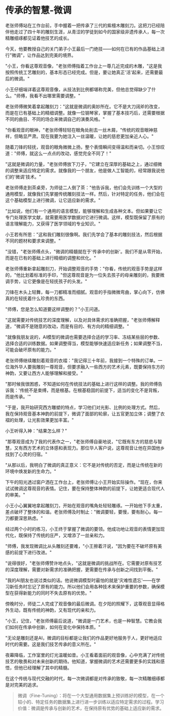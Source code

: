 # 传承的智慧-微调

老张师傅站在工作台前，手中握着一把传承了三代的紫檀木雕刻刀。这把刀已经陪伴他走过了四十年的雕刻生涯，从青涩的学徒到如今的国家级非遗传承人，每一次精雕细琢都见证着他技艺的成长。

今天，他要教授自己的关门弟子小王最后一门绝技——如何在已有的作品基础上进行"微调"，让作品达到完美的境界。

"小王，你看这尊观音像，"老张师傅指着工作台上一尊几近完成的木雕，"这是我按照传统工艺雕刻的，基本形态已经完成。但是，要让她真正'活'起来，还需要最后的微调。"

小王仔细端详着这尊观音像，从技法到比例都堪称完美，但他总觉得缺少了什么。"师傅，我看不出哪里需要调整。"

老张师傅微笑着拿起雕刻刀："这就是微调的奥妙所在。它不是大刀阔斧的改变，而是在已有基础上的精细调整。就像一位钢琴家，掌握了基本技巧后，还需要根据不同的曲目、不同的场合来微调自己的演奏风格。"

"你看观音的眼神，"老张师傅轻轻在眼角处削去一丝木屑，"传统的观音眼神慈祥，但略显严肃。现在我要为她注入一丝温暖，让她的慈悲更加亲近人心。"

随着刀锋的轻抚，观音的眼角微微上扬，整个表情瞬间变得温和而亲切。小王惊叹道："师傅，就这么一点点的改动，感觉完全不同了！"

"这就是微调的力量，"老张师傅放下刀子，"它建立在深厚的基础之上，通过细微的调整来适应特定的需求。就像我的一个朋友，他是做人工智能的，经常跟我说他们的'微调'技术。"

老张师傅走到茶桌旁，为师徒二人倒了茶："他告诉我，他们会先训练一个大型的通用模型，就像我们先掌握传统雕刻技法一样。然后，针对特定的任务，他们会在这个基础模型上进行微调，让它适应新的需求。"

"比如说，他们有一个通用的语言模型，能够理解和生成各种文本。但如果要让它专门处理医学文献，就需要用医学数据对它进行微调。这样，模型既保留了原有的语言理解能力，又获得了医学领域的专业知识。"

小王若有所思："这和我们雕刻很像啊。我们先学会了基本的雕刻技法，然后根据不同的题材和要求来调整。"

"没错，"老张师傅点头，"微调的精髓就在于'传承中的创新'。我们不是从零开始，而是在已有的基础上进行精细的调整和优化。"

老张师傅重新拿起雕刻刀，开始调整观音的手势："你看，传统的观音手势是这样的，"他比划着标准的手印，"但这尊观音是为一位失去孩子的母亲雕刻的，我要微调手势，让它更像是在轻抚孩子的头发。"

刀锋在木头上轻舞，每一刀都精准而细腻。观音的手指微微弯曲，掌心向下，仿佛真的在轻抚着什么珍贵的东西。

"师傅，您是怎么知道要这样调整的？"小王问道。

"这就需要对传统技艺的深度理解，以及对具体需求的准确把握，"老张师傅解释道，"微调不是随意的改动，而是有目的、有方向的精细调整。"

"就像我朋友说的，AI模型的微调也需要选择合适的学习率、冻结某些层的参数、选择合适的训练数据。如果调整得当，模型能够快速适应新任务；如果调整不当，可能会破坏原有的能力。"

老张师傅继续雕刻着观音的衣褶："我记得三十年前，我接到一个特殊的订单。一位海外华人要我雕刻一尊观音，但要求融入一些西方的艺术元素，既要保持东方的神韵，又要让西方人能够理解和接受。"

"那时候我很困惑，不知道如何在传统技法的基础上进行这样的调整。我的师傅告诉我：'传统不是束缚，而是根基。在根基稳固的前提下，适当的变化不是背叛，而是传承。'"

"于是，我开始研究西方雕塑的特点，学习他们对光影、比例的处理方式。然后，我在保持观音基本神韵的前提下，微调了面部的轮廓，让五官更加立体；调整了衣褶的处理，让光影效果更加丰富。"

小王听得入神："结果怎么样？"

"那尊观音成为了我的代表作之一，"老张师傅自豪地说，"它既有东方的慈悲与智慧，又有西方艺术的立体感和表现力。那位华人客户说，这尊观音让他在异国他乡找到了心灵的归宿。"

"从那以后，我明白了微调的真正意义：它不是对传统的否定，而是让传统在新的环境中焕发新的生命力。"

下午的阳光透过窗户洒在工作台上，老张师傅让小王开始实际操作。"现在，你来试试微调这尊观音的表情。记住，要在保持整体神韵的前提下，让她更适合现代人的审美。"

小王小心翼翼地拿起雕刻刀，开始在观音的嘴角处轻轻雕琢。一开始他下手太重，差点破坏了整体的和谐。老张师傅及时制止："微调要轻，要慢，要有耐心。每一刀都要深思熟虑。"

经过两个小时的练习，小王终于掌握了微调的要领。他成功地让观音的表情更加现代化，既保持了传统的庄严，又增添了一丝亲和力。

"师傅，我发现微调比从头雕刻还要难，"小王擦着汗说，"因为要在不破坏原有美感的前提下进行改进。"

"说得很好，"老张师傅赞许地点头，"这就是微调的挑战所在。它需要对原有技艺的深度理解，需要对新需求的准确把握，更需要在传承与创新之间找到平衡。"

"我的AI朋友也说过类似的话。他说微调模型时最怕的就是'灾难性遗忘'——在学习新任务时忘记了原有的能力。所以他们会用各种技术来保护重要的参数，确保模型在获得新能力的同时不失去原有的优势。"

傍晚时分，师徒二人完成了观音像的最后微调。在夕阳的照耀下，这尊观音显得格外生动，既有传统的神韵，又有现代的亲和力。

"小王，记住，"老张师傅最后说道，"微调是一门艺术，也是一种智慧。它教会我们如何在传承中创新，如何在变化中保持本质。"

"无论是雕刻还是AI，微调的目标都是让我们的作品更好地服务于人，更好地适应时代的需要。这是我们技艺传承的意义所在。"

夜幕降临，工作室里的灯光温暖如昔。小王看着面前的观音像，心中充满了对传统技艺的敬畏和对未来创新的期待。他知道，掌握微调的艺术还需要更多的实践和感悟，但他已经理解了其中的精髓。

在这个传统与现代交融的时代，每一次微调都是对传承的致敬，每一次精雕细琢都是对完美的追求。

> 微调（Fine-Tuning）：将在一个大型通用数据集上预训练好的模型，在一个较小的、特定任务的数据集上进行进一步训练以适应特定需求的过程。学习价值：微调是传承与创新的艺术，在保持原有优势的基础上适应新的需求。 